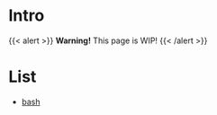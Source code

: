 # Intro

{{< alert >}}
**Warning!** This page is WIP!
{{< /alert >}}

# List

- [bash](/docs/bash.md)

